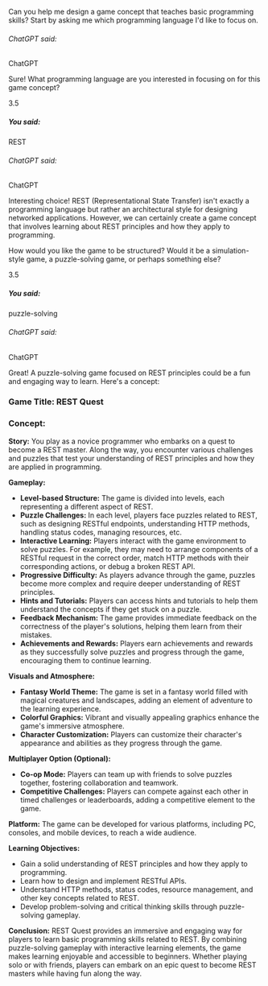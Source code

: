 Can you help me design a game concept that teaches basic programming skills? Start by asking me which programming language I'd like to focus on.

###### ChatGPT said:

ChatGPT

Sure! What programming language are you interested in focusing on for this game concept?

3.5

##### You said:

REST

###### ChatGPT said:

ChatGPT

Interesting choice! REST (Representational State Transfer) isn't exactly a programming language but rather an architectural style for designing networked applications. However, we can certainly create a game concept that involves learning about REST principles and how they apply to programming.

How would you like the game to be structured? Would it be a simulation-style game, a puzzle-solving game, or perhaps something else?

3.5

##### You said:

puzzle-solving

###### ChatGPT said:

ChatGPT

Great! A puzzle-solving game focused on REST principles could be a fun and engaging way to learn. Here's a concept:

### Game Title: REST Quest

### Concept:

**Story:** You play as a novice programmer who embarks on a quest to become a REST master. Along the way, you encounter various challenges and puzzles that test your understanding of REST principles and how they are applied in programming.

**Gameplay:**

- **Level-based Structure:** The game is divided into levels, each representing a different aspect of REST.
- **Puzzle Challenges:** In each level, players face puzzles related to REST, such as designing RESTful endpoints, understanding HTTP methods, handling status codes, managing resources, etc.
- **Interactive Learning:** Players interact with the game environment to solve puzzles. For example, they may need to arrange components of a RESTful request in the correct order, match HTTP methods with their corresponding actions, or debug a broken REST API.
- **Progressive Difficulty:** As players advance through the game, puzzles become more complex and require deeper understanding of REST principles.
- **Hints and Tutorials:** Players can access hints and tutorials to help them understand the concepts if they get stuck on a puzzle.
- **Feedback Mechanism:** The game provides immediate feedback on the correctness of the player's solutions, helping them learn from their mistakes.
- **Achievements and Rewards:** Players earn achievements and rewards as they successfully solve puzzles and progress through the game, encouraging them to continue learning.

**Visuals and Atmosphere:**

- **Fantasy World Theme:** The game is set in a fantasy world filled with magical creatures and landscapes, adding an element of adventure to the learning experience.
- **Colorful Graphics:** Vibrant and visually appealing graphics enhance the game's immersive atmosphere.
- **Character Customization:** Players can customize their character's appearance and abilities as they progress through the game.

**Multiplayer Option (Optional):**

- **Co-op Mode:** Players can team up with friends to solve puzzles together, fostering collaboration and teamwork.
- **Competitive Challenges:** Players can compete against each other in timed challenges or leaderboards, adding a competitive element to the game.

**Platform:** The game can be developed for various platforms, including PC, consoles, and mobile devices, to reach a wide audience.

**Learning Objectives:**

- Gain a solid understanding of REST principles and how they apply to programming.
- Learn how to design and implement RESTful APIs.
- Understand HTTP methods, status codes, resource management, and other key concepts related to REST.
- Develop problem-solving and critical thinking skills through puzzle-solving gameplay.

**Conclusion:** REST Quest provides an immersive and engaging way for players to learn basic programming skills related to REST. By combining puzzle-solving gameplay with interactive learning elements, the game makes learning enjoyable and accessible to beginners. Whether playing solo or with friends, players can embark on an epic quest to become REST masters while having fun along the way.